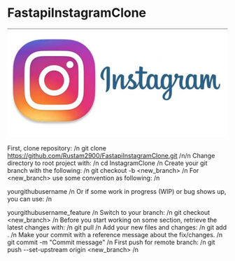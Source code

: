 # FastapiInstagramClone

![img.png](img.png)

First, clone repository: /n
git clone https://github.com/Rustam2900/FastapiInstagramClone.git /n/n
Change directory to root project with: /n
  cd InstagramClone /n
Create your git branch with the following: /n
git checkout -b <new_branch> /n
For <new_branch> use some convention as following: /n

yourgithubusername /n
Or if some work in progress (WIP) or bug shows up, you can use: /n

yourgithubusername_feature /n
Switch to your branch: /n
git checkout <new_branch> /n
Before you start working on some section, retrieve the latest changes with: /n
git pull /n
Add your new files and changes: /n
git add . /n
Make your commit with a reference message about the fix/changes. /n
git commit -m "Commit message" /n
First push for remote branch: /n
git push --set-upstream origin <new_branch> /n